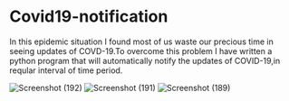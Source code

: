# Covid19-notification

In this epidemic situation I found most of us waste our precious time in seeing updates of COVD-19.To overcome this problem I have written a python program that will automatically notify  the updates of COVID-19,in reqular interval of time period.

![Screenshot (192)](https://user-images.githubusercontent.com/46849594/79705221-8ab3be80-82d2-11ea-80a0-9e3a78725114.png)
![Screenshot (191)](https://user-images.githubusercontent.com/46849594/79705225-8f787280-82d2-11ea-84bd-290049a8f886.png)
![Screenshot (189)](https://user-images.githubusercontent.com/46849594/79705229-92736300-82d2-11ea-8607-7af5696a68d4.png)
